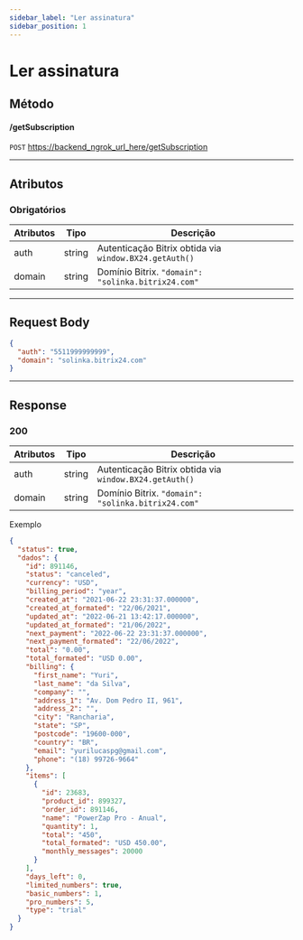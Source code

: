 ```yaml
---
sidebar_label: "Ler assinatura"
sidebar_position: 1
---
```


# Ler assinatura

## Método

#### /getSubscription

`POST` <https://backend_ngrok_url_here/getSubscription>

---

## Atributos

### Obrigatórios

| Atributos | Tipo   | Descrição                                              |
| --------- | ------ | ------------------------------------------------------ |
| auth      | string | Autenticação Bitrix obtida via `window.BX24.getAuth()` |
| domain    | string | Domínio Bitrix. `"domain": "solinka.bitrix24.com"`     |

---

## Request Body

```json
{
  "auth": "5511999999999",
  "domain": "solinka.bitrix24.com"
}
```

---

## Response

### 200

| Atributos | Tipo   | Descrição                                              |
| --------- | ------ | ------------------------------------------------------ |
| auth      | string | Autenticação Bitrix obtida via `window.BX24.getAuth()` |
| domain    | string | Domínio Bitrix. `"domain": "solinka.bitrix24.com"`     |

Exemplo

```json
{
  "status": true,
  "dados": {
    "id": 891146,
    "status": "canceled",
    "currency": "USD",
    "billing_period": "year",
    "created_at": "2021-06-22 23:31:37.000000",
    "created_at_formated": "22/06/2021",
    "updated_at": "2022-06-21 13:42:17.000000",
    "updated_at_formated": "21/06/2022",
    "next_payment": "2022-06-22 23:31:37.000000",
    "next_payment_formated": "22/06/2022",
    "total": "0.00",
    "total_formated": "USD 0.00",
    "billing": {
      "first_name": "Yuri",
      "last_name": "da Silva",
      "company": "",
      "address_1": "Av. Dom Pedro II, 961",
      "address_2": "",
      "city": "Rancharia",
      "state": "SP",
      "postcode": "19600-000",
      "country": "BR",
      "email": "yurilucaspg@gmail.com",
      "phone": "(18) 99726-9664"
    },
    "items": [
      {
        "id": 23683,
        "product_id": 899327,
        "order_id": 891146,
        "name": "PowerZap Pro - Anual",
        "quantity": 1,
        "total": "450",
        "total_formated": "USD 450.00",
        "monthly_messages": 20000
      }
    ],
    "days_left": 0,
    "limited_numbers": true,
    "basic_numbers": 1,
    "pro_numbers": 5,
    "type": "trial"
  }
}
```

